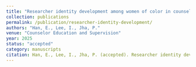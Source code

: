 ```yaml
---
title: "Researcher identity development among women of color in counselor education"
collection: publications
permalink: /publication/researcher-identity-development/
authors: "Han, E., Lee, I., Jha, P."
venue: "Counselor Education and Supervision"
year: 2025
status: "accepted"
category: manuscripts
citation: Han, E., Lee, I., Jha, P. (accepted). Researcher identity development among women of color in counselor education. Counselor Education and Supervision.
---
```


